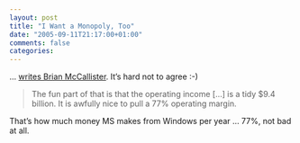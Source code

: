 ```yaml
---
layout: post
title: "I Want a Monopoly, Too"
date: "2005-09-11T21:17:00+01:00"
comments: false
categories: 
---
```


<p>&#8230; <a href="http://kasparov.skife.org/blog/2005/09/11#i-want-a-monopoly">writes Brian McCallister</a>. It&#8217;s hard not to agree :-)</p>

<blockquote>
<p>The fun part of that is that the operating income [&#8230;] is a tidy $9.4 billion. It is awfully nice to pull a 77% operating margin.</p>
</blockquote>

<p>That&#8217;s how much money MS makes from Windows per year &#8230; 77%, not bad at all.</p>


